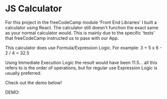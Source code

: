 # JS Calculator

For this project in the freeCodeCamp module 'Front End Libraries' I built a calculator using React. The calculator still doesn't 
function the exact same as your normal calculator would. This is mainly due to the specific 'tests' that freeCodeCamp instructed us to pass
with our App. 

This calculator does use Formula/Expression Logic. 
For example: 3 + 5 x 6 - 2 / 4 = 32.5 

Using Immediate Execution Logic the result would have been 11.5... all this refers to is the order of operations, but for regular use Expression Logic
is usually preferred. 

Check out the demo below!

DEMO: 



